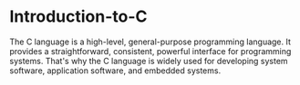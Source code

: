 # Introduction-to-C
The C language is a high-level, general-purpose programming language. It provides a straightforward, consistent, powerful interface for programming systems. That's why the C language is widely used for developing system software, application software, and embedded systems.

